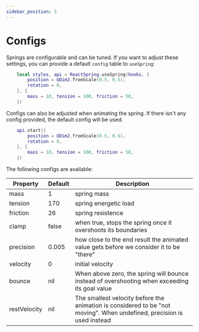 ```yaml
---
sidebar_position: 3
---
```


# Configs

Springs are configurable and can be tuned. If you want to adjust these settings, you can provide a default `config` table to `useSpring`:

```lua
    local styles, api = RoactSpring.useSpring(hooks, {
        position = UDim2.fromScale(0.5, 0.5),
        rotation = 0,
    }, { 
        mass = 10, tension = 100, friction = 50,
    })
```

Configs can also be adjusted when animating the spring. If there isn't any config provided, the default config will be used.

```lua
    api.start({
        position = UDim2.fromScale(0.5, 0.5),
        rotation = 0,
    }, { 
        mass = 10, tension = 100, friction = 50,
    })
```

The following configs are available:

| Property      | Default | Description  |
| ----------- | ----------- | ---- |
| mass | 1 | spring mass |
| tension | 170 | spring energetic load |
| friction | 26 | spring resistence |
| clamp | false | when true, stops the spring once it overshoots its boundaries |
| precision | 0.005 | how close to the end result the animated value gets before we consider it to be "there" |
| velocity | 0 | initial velocity |
| bounce | nil | When above zero, the spring will bounce instead of overshooting when exceeding its goal value |
| restVelocity | nil | The smallest velocity before the animation is considered to be "not moving". When undefined, precision is used instead |

